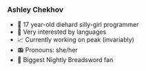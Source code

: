 ### Ashley Chekhov

- 🐙 17 year-old diehard silly-girl programmer
- 📜 Very interested by languages
- 📈 Currently working on peak (invariably)
- 📻 Pronouns: she/her
- 🥖 Biggest Nightly Breadsword fan
